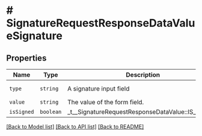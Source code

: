 # # SignatureRequestResponseDataValueSignature



## Properties

Name | Type | Description | Notes
------------ | ------------- | ------------- | -------------
| `type` | ```string``` |  A signature input field  |  [default to 'signature'] |
| `value` | ```string``` |  The value of the form field.  |  |
| `isSigned` | ```boolean``` |  _t__SignatureRequestResponseDataValue::IS_SIGNED  |  |

[[Back to Model list]](../../README.md#models) [[Back to API list]](../../README.md#endpoints) [[Back to README]](../../README.md)
